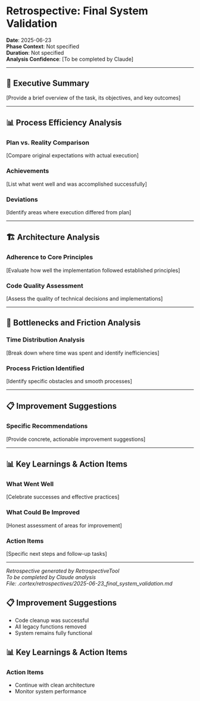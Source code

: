 # Retrospective: Final System Validation

**Date**: 2025-06-23  
**Phase Context**: Not specified  
**Duration**: Not specified  
**Analysis Confidence**: [To be completed by Claude]  

---

## 🎯 Executive Summary

[Provide a brief overview of the task, its objectives, and key outcomes]

---

## 📊 Process Efficiency Analysis

### Plan vs. Reality Comparison
[Compare original expectations with actual execution]

### Achievements
[List what went well and was accomplished successfully]

### Deviations  
[Identify areas where execution differed from plan]

---

## 🏗️ Architecture Analysis

### Adherence to Core Principles
[Evaluate how well the implementation followed established principles]

### Code Quality Assessment
[Assess the quality of technical decisions and implementations]

---

## 🚧 Bottlenecks and Friction Analysis

### Time Distribution Analysis
[Break down where time was spent and identify inefficiencies]

### Process Friction Identified
[Identify specific obstacles and smooth processes]

---

## 📋 Improvement Suggestions

### Specific Recommendations
[Provide concrete, actionable improvement suggestions]

---

## 📊 Key Learnings & Action Items

### What Went Well
[Celebrate successes and effective practices]

### What Could Be Improved
[Honest assessment of areas for improvement]

### Action Items
[Specific next steps and follow-up tasks]

---

*Retrospective generated by RetrospectiveTool*  
*To be completed by Claude analysis*  
*File: .cortex/retrospectives/2025-06-23_final_system_validation.md*

## 📋 Improvement Suggestions

- Code cleanup was successful
- All legacy functions removed
- System remains fully functional

## 📊 Key Learnings & Action Items

### Action Items
- Continue with clean architecture
- Monitor system performance
